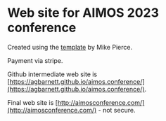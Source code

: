 # Web site for AIMOS 2023 conference

Created using the [template](https://mikepierce.github.io/conference-website-template/) by Mike Pierce.

Payment via stripe.

Github intermediate web site is [https://agbarnett.github.io/aimos.conference/](https://agbarnett.github.io/aimos.conference/).

Final web site is [http://aimosconference.com/](http://aimosconference.com/) - not secure.